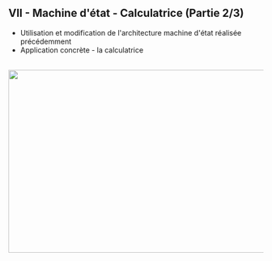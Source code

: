 <h2 dir="auto" id="h_2854273072201655104592732"><strong>VII - Machine d'&eacute;tat - Calculatrice&nbsp;(Partie 2/3)</strong></h2>

<ul dir="auto">
<li>Utilisation et modification de l'architecture machine d'&eacute;tat r&eacute;alis&eacute;e pr&eacute;c&eacute;demment</li>
<li>Application concr&egrave;te - la calculatrice</li>
</ul>

<p dir="auto"></p>
<p>&nbsp;<a href="https://youtu.be/dYEOGbuxsJc"><img src="Chapitre VII Youtube.png" width="640" height="362" alt="" style="display: block; margin-left: auto; margin-right: auto;" /></a></p>
